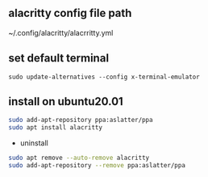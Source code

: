 ## alacritty config file path

~/.config/alacritty/alacrritty.yml


## set default terminal
```shell
sudo update-alternatives --config x-terminal-emulator
```

## install on ubuntu20.01
```bash
sudo add-apt-repository ppa:aslatter/ppa
sudo apt install alacritty
```
- uninstall
```bash
sudo apt remove --auto-remove alacritty
sudo add-apt-repository --remove ppa:aslatter/ppa
```
